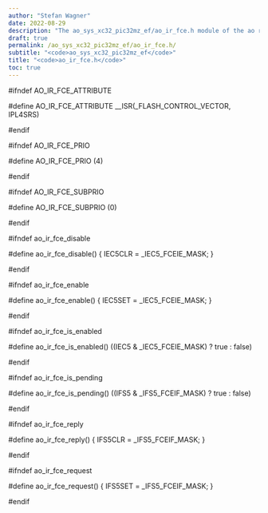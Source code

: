 ```yaml
---
author: "Stefan Wagner"
date: 2022-08-29
description: "The ao_sys_xc32_pic32mz_ef/ao_ir_fce.h module of the ao real-time operating system."
draft: true
permalink: /ao_sys_xc32_pic32mz_ef/ao_ir_fce.h/ 
subtitle: "<code>ao_sys_xc32_pic32mz_ef</code>"
title: "<code>ao_ir_fce.h</code>"
toc: true
---
```


#ifndef AO_IR_FCE_ATTRIBUTE

#define AO_IR_FCE_ATTRIBUTE     __ISR(_FLASH_CONTROL_VECTOR, IPL4SRS)

#endif

#ifndef AO_IR_FCE_PRIO

#define AO_IR_FCE_PRIO          (4)

#endif

#ifndef AO_IR_FCE_SUBPRIO

#define AO_IR_FCE_SUBPRIO       (0)

#endif

#ifndef ao_ir_fce_disable

#define ao_ir_fce_disable()     { IEC5CLR = _IEC5_FCEIE_MASK; }

#endif

#ifndef ao_ir_fce_enable

#define ao_ir_fce_enable()      { IEC5SET = _IEC5_FCEIE_MASK; }

#endif

#ifndef ao_ir_fce_is_enabled

#define ao_ir_fce_is_enabled()  ((IEC5 & _IEC5_FCEIE_MASK) ? true : false)

#endif

#ifndef ao_ir_fce_is_pending

#define ao_ir_fce_is_pending()  ((IFS5 & _IFS5_FCEIF_MASK) ? true : false)

#endif

#ifndef ao_ir_fce_reply

#define ao_ir_fce_reply()       { IFS5CLR = _IFS5_FCEIF_MASK; }

#endif

#ifndef ao_ir_fce_request

#define ao_ir_fce_request()     { IFS5SET = _IFS5_FCEIF_MASK; }

#endif

